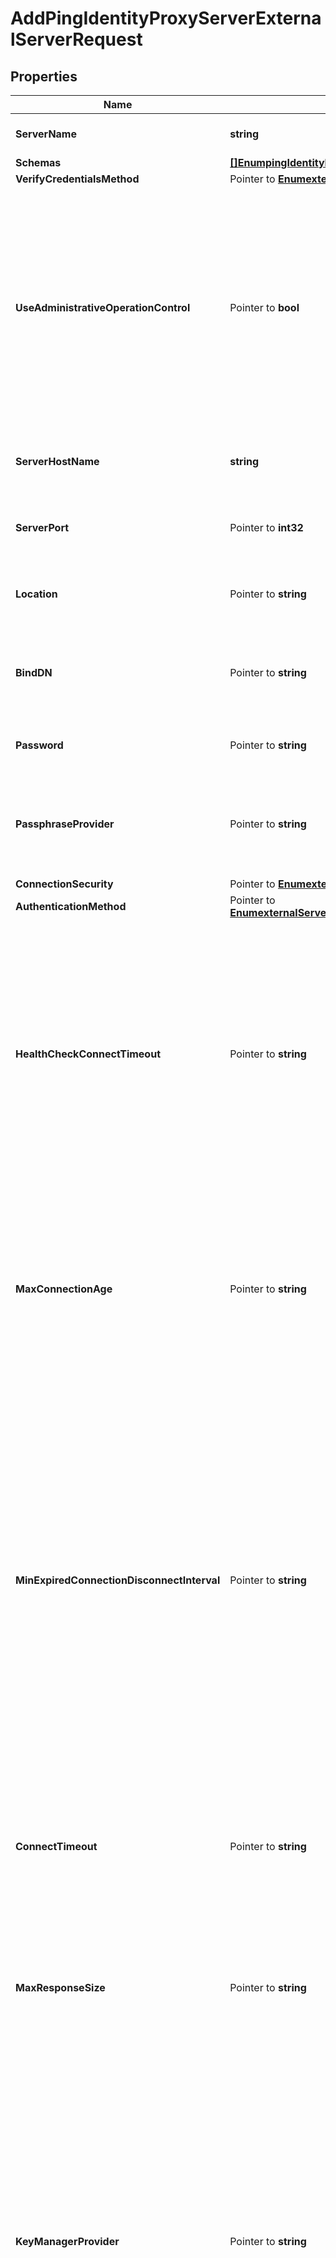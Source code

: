 # AddPingIdentityProxyServerExternalServerRequest

## Properties

Name | Type | Description | Notes
------------ | ------------- | ------------- | -------------
**ServerName** | **string** | Name of the new External Server | 
**Schemas** | [**[]EnumpingIdentityProxyServerExternalServerSchemaUrn**](EnumpingIdentityProxyServerExternalServerSchemaUrn.md) |  | 
**VerifyCredentialsMethod** | Pointer to [**EnumexternalServerVerifyCredentialsMethodProp**](EnumexternalServerVerifyCredentialsMethodProp.md) |  | [optional] 
**UseAdministrativeOperationControl** | Pointer to **bool** | Indicates whether to include the administrative operation request control in requests sent to this server which are intended for administrative operations (e.g., health checking) rather than requests directly from clients. | [optional] 
**ServerHostName** | **string** | The host name or IP address of the target LDAP server. | 
**ServerPort** | Pointer to **int32** | The port number on which the server listens for requests. | [optional] 
**Location** | Pointer to **string** | Specifies the location for the LDAP External Server. | [optional] 
**BindDN** | Pointer to **string** | The DN to use to bind to the target LDAP server if simple authentication is required. | [optional] 
**Password** | Pointer to **string** | The login password for the specified user. | [optional] 
**PassphraseProvider** | Pointer to **string** | The passphrase provider to use to obtain the login password for the specified user. | [optional] 
**ConnectionSecurity** | Pointer to [**EnumexternalServerConnectionSecurityProp**](EnumexternalServerConnectionSecurityProp.md) |  | [optional] 
**AuthenticationMethod** | Pointer to [**EnumexternalServerPingIdentityProxyServerAuthenticationMethodProp**](EnumexternalServerPingIdentityProxyServerAuthenticationMethodProp.md) |  | [optional] 
**HealthCheckConnectTimeout** | Pointer to **string** | Specifies the maximum length of time to wait for a connection to be established for the purpose of performing a health check. If the connection cannot be established within this length of time, the server will be classified as unavailable. | [optional] 
**MaxConnectionAge** | Pointer to **string** | Specifies the maximum length of time that connections to this server should be allowed to remain established before being closed and replaced with newly-established connections. | [optional] 
**MinExpiredConnectionDisconnectInterval** | Pointer to **string** | Specifies the minimum length of time that should pass between connection closures as a result of the connections being established for longer than the maximum connection age. This may help avoid cases in which a large number of connections are closed and re-established in a short period of time because of the maximum connection age. | [optional] 
**ConnectTimeout** | Pointer to **string** | Specifies the maximum length of time to wait for a connection to be established before giving up and considering the server unavailable. | [optional] 
**MaxResponseSize** | Pointer to **string** | Specifies the maximum response size that should be supported for messages received from the LDAP external server. | [optional] 
**KeyManagerProvider** | Pointer to **string** | The key manager provider to use if SSL or StartTLS is to be used for connection-level security. When specifying a value for this property (except when using the Null key manager provider) you must ensure that the external server trusts this server&#39;s public certificate by adding this server&#39;s public certificate to the external server&#39;s trust store. | [optional] 
**TrustManagerProvider** | Pointer to **string** | The trust manager provider to use if SSL or StartTLS is to be used for connection-level security. | [optional] 
**InitialConnections** | Pointer to **int32** | The number of connections to initially establish to the LDAP external server. A value of zero indicates that the number of connections should be dynamically based on the number of available worker threads. This will be ignored when using a thread-local connection pool. | [optional] 
**MaxConnections** | Pointer to **int32** | The maximum number of concurrent connections to maintain for the LDAP external server. A value of zero indicates that the number of connections should be dynamically based on the number of available worker threads. This will be ignored when using a thread-local connection pool. | [optional] 
**DefunctConnectionResultCode** | Pointer to [**[]EnumexternalServerDefunctConnectionResultCodeProp**](EnumexternalServerDefunctConnectionResultCodeProp.md) | Specifies the operation result code values that should cause the associated connection should be considered defunct. If an operation fails with one of these result codes, then it will be terminated and an attempt will be made to establish a new connection in its place. | [optional] 
**AbandonOnTimeout** | Pointer to **bool** | Indicates whether to send an abandon request for an operation for which a response timeout is encountered. A request which has timed out on one server may be retried on another server regardless of whether an abandon request is sent, but if the initial attempt is not abandoned then a long-running operation may unnecessarily continue to consume processing resources on the initial server. | [optional] 
**Description** | Pointer to **string** | A description for this External Server | [optional] 

## Methods

### NewAddPingIdentityProxyServerExternalServerRequest

`func NewAddPingIdentityProxyServerExternalServerRequest(serverName string, schemas []EnumpingIdentityProxyServerExternalServerSchemaUrn, serverHostName string, ) *AddPingIdentityProxyServerExternalServerRequest`

NewAddPingIdentityProxyServerExternalServerRequest instantiates a new AddPingIdentityProxyServerExternalServerRequest object
This constructor will assign default values to properties that have it defined,
and makes sure properties required by API are set, but the set of arguments
will change when the set of required properties is changed

### NewAddPingIdentityProxyServerExternalServerRequestWithDefaults

`func NewAddPingIdentityProxyServerExternalServerRequestWithDefaults() *AddPingIdentityProxyServerExternalServerRequest`

NewAddPingIdentityProxyServerExternalServerRequestWithDefaults instantiates a new AddPingIdentityProxyServerExternalServerRequest object
This constructor will only assign default values to properties that have it defined,
but it doesn't guarantee that properties required by API are set

### GetServerName

`func (o *AddPingIdentityProxyServerExternalServerRequest) GetServerName() string`

GetServerName returns the ServerName field if non-nil, zero value otherwise.

### GetServerNameOk

`func (o *AddPingIdentityProxyServerExternalServerRequest) GetServerNameOk() (*string, bool)`

GetServerNameOk returns a tuple with the ServerName field if it's non-nil, zero value otherwise
and a boolean to check if the value has been set.

### SetServerName

`func (o *AddPingIdentityProxyServerExternalServerRequest) SetServerName(v string)`

SetServerName sets ServerName field to given value.


### GetSchemas

`func (o *AddPingIdentityProxyServerExternalServerRequest) GetSchemas() []EnumpingIdentityProxyServerExternalServerSchemaUrn`

GetSchemas returns the Schemas field if non-nil, zero value otherwise.

### GetSchemasOk

`func (o *AddPingIdentityProxyServerExternalServerRequest) GetSchemasOk() (*[]EnumpingIdentityProxyServerExternalServerSchemaUrn, bool)`

GetSchemasOk returns a tuple with the Schemas field if it's non-nil, zero value otherwise
and a boolean to check if the value has been set.

### SetSchemas

`func (o *AddPingIdentityProxyServerExternalServerRequest) SetSchemas(v []EnumpingIdentityProxyServerExternalServerSchemaUrn)`

SetSchemas sets Schemas field to given value.


### GetVerifyCredentialsMethod

`func (o *AddPingIdentityProxyServerExternalServerRequest) GetVerifyCredentialsMethod() EnumexternalServerVerifyCredentialsMethodProp`

GetVerifyCredentialsMethod returns the VerifyCredentialsMethod field if non-nil, zero value otherwise.

### GetVerifyCredentialsMethodOk

`func (o *AddPingIdentityProxyServerExternalServerRequest) GetVerifyCredentialsMethodOk() (*EnumexternalServerVerifyCredentialsMethodProp, bool)`

GetVerifyCredentialsMethodOk returns a tuple with the VerifyCredentialsMethod field if it's non-nil, zero value otherwise
and a boolean to check if the value has been set.

### SetVerifyCredentialsMethod

`func (o *AddPingIdentityProxyServerExternalServerRequest) SetVerifyCredentialsMethod(v EnumexternalServerVerifyCredentialsMethodProp)`

SetVerifyCredentialsMethod sets VerifyCredentialsMethod field to given value.

### HasVerifyCredentialsMethod

`func (o *AddPingIdentityProxyServerExternalServerRequest) HasVerifyCredentialsMethod() bool`

HasVerifyCredentialsMethod returns a boolean if a field has been set.

### GetUseAdministrativeOperationControl

`func (o *AddPingIdentityProxyServerExternalServerRequest) GetUseAdministrativeOperationControl() bool`

GetUseAdministrativeOperationControl returns the UseAdministrativeOperationControl field if non-nil, zero value otherwise.

### GetUseAdministrativeOperationControlOk

`func (o *AddPingIdentityProxyServerExternalServerRequest) GetUseAdministrativeOperationControlOk() (*bool, bool)`

GetUseAdministrativeOperationControlOk returns a tuple with the UseAdministrativeOperationControl field if it's non-nil, zero value otherwise
and a boolean to check if the value has been set.

### SetUseAdministrativeOperationControl

`func (o *AddPingIdentityProxyServerExternalServerRequest) SetUseAdministrativeOperationControl(v bool)`

SetUseAdministrativeOperationControl sets UseAdministrativeOperationControl field to given value.

### HasUseAdministrativeOperationControl

`func (o *AddPingIdentityProxyServerExternalServerRequest) HasUseAdministrativeOperationControl() bool`

HasUseAdministrativeOperationControl returns a boolean if a field has been set.

### GetServerHostName

`func (o *AddPingIdentityProxyServerExternalServerRequest) GetServerHostName() string`

GetServerHostName returns the ServerHostName field if non-nil, zero value otherwise.

### GetServerHostNameOk

`func (o *AddPingIdentityProxyServerExternalServerRequest) GetServerHostNameOk() (*string, bool)`

GetServerHostNameOk returns a tuple with the ServerHostName field if it's non-nil, zero value otherwise
and a boolean to check if the value has been set.

### SetServerHostName

`func (o *AddPingIdentityProxyServerExternalServerRequest) SetServerHostName(v string)`

SetServerHostName sets ServerHostName field to given value.


### GetServerPort

`func (o *AddPingIdentityProxyServerExternalServerRequest) GetServerPort() int32`

GetServerPort returns the ServerPort field if non-nil, zero value otherwise.

### GetServerPortOk

`func (o *AddPingIdentityProxyServerExternalServerRequest) GetServerPortOk() (*int32, bool)`

GetServerPortOk returns a tuple with the ServerPort field if it's non-nil, zero value otherwise
and a boolean to check if the value has been set.

### SetServerPort

`func (o *AddPingIdentityProxyServerExternalServerRequest) SetServerPort(v int32)`

SetServerPort sets ServerPort field to given value.

### HasServerPort

`func (o *AddPingIdentityProxyServerExternalServerRequest) HasServerPort() bool`

HasServerPort returns a boolean if a field has been set.

### GetLocation

`func (o *AddPingIdentityProxyServerExternalServerRequest) GetLocation() string`

GetLocation returns the Location field if non-nil, zero value otherwise.

### GetLocationOk

`func (o *AddPingIdentityProxyServerExternalServerRequest) GetLocationOk() (*string, bool)`

GetLocationOk returns a tuple with the Location field if it's non-nil, zero value otherwise
and a boolean to check if the value has been set.

### SetLocation

`func (o *AddPingIdentityProxyServerExternalServerRequest) SetLocation(v string)`

SetLocation sets Location field to given value.

### HasLocation

`func (o *AddPingIdentityProxyServerExternalServerRequest) HasLocation() bool`

HasLocation returns a boolean if a field has been set.

### GetBindDN

`func (o *AddPingIdentityProxyServerExternalServerRequest) GetBindDN() string`

GetBindDN returns the BindDN field if non-nil, zero value otherwise.

### GetBindDNOk

`func (o *AddPingIdentityProxyServerExternalServerRequest) GetBindDNOk() (*string, bool)`

GetBindDNOk returns a tuple with the BindDN field if it's non-nil, zero value otherwise
and a boolean to check if the value has been set.

### SetBindDN

`func (o *AddPingIdentityProxyServerExternalServerRequest) SetBindDN(v string)`

SetBindDN sets BindDN field to given value.

### HasBindDN

`func (o *AddPingIdentityProxyServerExternalServerRequest) HasBindDN() bool`

HasBindDN returns a boolean if a field has been set.

### GetPassword

`func (o *AddPingIdentityProxyServerExternalServerRequest) GetPassword() string`

GetPassword returns the Password field if non-nil, zero value otherwise.

### GetPasswordOk

`func (o *AddPingIdentityProxyServerExternalServerRequest) GetPasswordOk() (*string, bool)`

GetPasswordOk returns a tuple with the Password field if it's non-nil, zero value otherwise
and a boolean to check if the value has been set.

### SetPassword

`func (o *AddPingIdentityProxyServerExternalServerRequest) SetPassword(v string)`

SetPassword sets Password field to given value.

### HasPassword

`func (o *AddPingIdentityProxyServerExternalServerRequest) HasPassword() bool`

HasPassword returns a boolean if a field has been set.

### GetPassphraseProvider

`func (o *AddPingIdentityProxyServerExternalServerRequest) GetPassphraseProvider() string`

GetPassphraseProvider returns the PassphraseProvider field if non-nil, zero value otherwise.

### GetPassphraseProviderOk

`func (o *AddPingIdentityProxyServerExternalServerRequest) GetPassphraseProviderOk() (*string, bool)`

GetPassphraseProviderOk returns a tuple with the PassphraseProvider field if it's non-nil, zero value otherwise
and a boolean to check if the value has been set.

### SetPassphraseProvider

`func (o *AddPingIdentityProxyServerExternalServerRequest) SetPassphraseProvider(v string)`

SetPassphraseProvider sets PassphraseProvider field to given value.

### HasPassphraseProvider

`func (o *AddPingIdentityProxyServerExternalServerRequest) HasPassphraseProvider() bool`

HasPassphraseProvider returns a boolean if a field has been set.

### GetConnectionSecurity

`func (o *AddPingIdentityProxyServerExternalServerRequest) GetConnectionSecurity() EnumexternalServerConnectionSecurityProp`

GetConnectionSecurity returns the ConnectionSecurity field if non-nil, zero value otherwise.

### GetConnectionSecurityOk

`func (o *AddPingIdentityProxyServerExternalServerRequest) GetConnectionSecurityOk() (*EnumexternalServerConnectionSecurityProp, bool)`

GetConnectionSecurityOk returns a tuple with the ConnectionSecurity field if it's non-nil, zero value otherwise
and a boolean to check if the value has been set.

### SetConnectionSecurity

`func (o *AddPingIdentityProxyServerExternalServerRequest) SetConnectionSecurity(v EnumexternalServerConnectionSecurityProp)`

SetConnectionSecurity sets ConnectionSecurity field to given value.

### HasConnectionSecurity

`func (o *AddPingIdentityProxyServerExternalServerRequest) HasConnectionSecurity() bool`

HasConnectionSecurity returns a boolean if a field has been set.

### GetAuthenticationMethod

`func (o *AddPingIdentityProxyServerExternalServerRequest) GetAuthenticationMethod() EnumexternalServerPingIdentityProxyServerAuthenticationMethodProp`

GetAuthenticationMethod returns the AuthenticationMethod field if non-nil, zero value otherwise.

### GetAuthenticationMethodOk

`func (o *AddPingIdentityProxyServerExternalServerRequest) GetAuthenticationMethodOk() (*EnumexternalServerPingIdentityProxyServerAuthenticationMethodProp, bool)`

GetAuthenticationMethodOk returns a tuple with the AuthenticationMethod field if it's non-nil, zero value otherwise
and a boolean to check if the value has been set.

### SetAuthenticationMethod

`func (o *AddPingIdentityProxyServerExternalServerRequest) SetAuthenticationMethod(v EnumexternalServerPingIdentityProxyServerAuthenticationMethodProp)`

SetAuthenticationMethod sets AuthenticationMethod field to given value.

### HasAuthenticationMethod

`func (o *AddPingIdentityProxyServerExternalServerRequest) HasAuthenticationMethod() bool`

HasAuthenticationMethod returns a boolean if a field has been set.

### GetHealthCheckConnectTimeout

`func (o *AddPingIdentityProxyServerExternalServerRequest) GetHealthCheckConnectTimeout() string`

GetHealthCheckConnectTimeout returns the HealthCheckConnectTimeout field if non-nil, zero value otherwise.

### GetHealthCheckConnectTimeoutOk

`func (o *AddPingIdentityProxyServerExternalServerRequest) GetHealthCheckConnectTimeoutOk() (*string, bool)`

GetHealthCheckConnectTimeoutOk returns a tuple with the HealthCheckConnectTimeout field if it's non-nil, zero value otherwise
and a boolean to check if the value has been set.

### SetHealthCheckConnectTimeout

`func (o *AddPingIdentityProxyServerExternalServerRequest) SetHealthCheckConnectTimeout(v string)`

SetHealthCheckConnectTimeout sets HealthCheckConnectTimeout field to given value.

### HasHealthCheckConnectTimeout

`func (o *AddPingIdentityProxyServerExternalServerRequest) HasHealthCheckConnectTimeout() bool`

HasHealthCheckConnectTimeout returns a boolean if a field has been set.

### GetMaxConnectionAge

`func (o *AddPingIdentityProxyServerExternalServerRequest) GetMaxConnectionAge() string`

GetMaxConnectionAge returns the MaxConnectionAge field if non-nil, zero value otherwise.

### GetMaxConnectionAgeOk

`func (o *AddPingIdentityProxyServerExternalServerRequest) GetMaxConnectionAgeOk() (*string, bool)`

GetMaxConnectionAgeOk returns a tuple with the MaxConnectionAge field if it's non-nil, zero value otherwise
and a boolean to check if the value has been set.

### SetMaxConnectionAge

`func (o *AddPingIdentityProxyServerExternalServerRequest) SetMaxConnectionAge(v string)`

SetMaxConnectionAge sets MaxConnectionAge field to given value.

### HasMaxConnectionAge

`func (o *AddPingIdentityProxyServerExternalServerRequest) HasMaxConnectionAge() bool`

HasMaxConnectionAge returns a boolean if a field has been set.

### GetMinExpiredConnectionDisconnectInterval

`func (o *AddPingIdentityProxyServerExternalServerRequest) GetMinExpiredConnectionDisconnectInterval() string`

GetMinExpiredConnectionDisconnectInterval returns the MinExpiredConnectionDisconnectInterval field if non-nil, zero value otherwise.

### GetMinExpiredConnectionDisconnectIntervalOk

`func (o *AddPingIdentityProxyServerExternalServerRequest) GetMinExpiredConnectionDisconnectIntervalOk() (*string, bool)`

GetMinExpiredConnectionDisconnectIntervalOk returns a tuple with the MinExpiredConnectionDisconnectInterval field if it's non-nil, zero value otherwise
and a boolean to check if the value has been set.

### SetMinExpiredConnectionDisconnectInterval

`func (o *AddPingIdentityProxyServerExternalServerRequest) SetMinExpiredConnectionDisconnectInterval(v string)`

SetMinExpiredConnectionDisconnectInterval sets MinExpiredConnectionDisconnectInterval field to given value.

### HasMinExpiredConnectionDisconnectInterval

`func (o *AddPingIdentityProxyServerExternalServerRequest) HasMinExpiredConnectionDisconnectInterval() bool`

HasMinExpiredConnectionDisconnectInterval returns a boolean if a field has been set.

### GetConnectTimeout

`func (o *AddPingIdentityProxyServerExternalServerRequest) GetConnectTimeout() string`

GetConnectTimeout returns the ConnectTimeout field if non-nil, zero value otherwise.

### GetConnectTimeoutOk

`func (o *AddPingIdentityProxyServerExternalServerRequest) GetConnectTimeoutOk() (*string, bool)`

GetConnectTimeoutOk returns a tuple with the ConnectTimeout field if it's non-nil, zero value otherwise
and a boolean to check if the value has been set.

### SetConnectTimeout

`func (o *AddPingIdentityProxyServerExternalServerRequest) SetConnectTimeout(v string)`

SetConnectTimeout sets ConnectTimeout field to given value.

### HasConnectTimeout

`func (o *AddPingIdentityProxyServerExternalServerRequest) HasConnectTimeout() bool`

HasConnectTimeout returns a boolean if a field has been set.

### GetMaxResponseSize

`func (o *AddPingIdentityProxyServerExternalServerRequest) GetMaxResponseSize() string`

GetMaxResponseSize returns the MaxResponseSize field if non-nil, zero value otherwise.

### GetMaxResponseSizeOk

`func (o *AddPingIdentityProxyServerExternalServerRequest) GetMaxResponseSizeOk() (*string, bool)`

GetMaxResponseSizeOk returns a tuple with the MaxResponseSize field if it's non-nil, zero value otherwise
and a boolean to check if the value has been set.

### SetMaxResponseSize

`func (o *AddPingIdentityProxyServerExternalServerRequest) SetMaxResponseSize(v string)`

SetMaxResponseSize sets MaxResponseSize field to given value.

### HasMaxResponseSize

`func (o *AddPingIdentityProxyServerExternalServerRequest) HasMaxResponseSize() bool`

HasMaxResponseSize returns a boolean if a field has been set.

### GetKeyManagerProvider

`func (o *AddPingIdentityProxyServerExternalServerRequest) GetKeyManagerProvider() string`

GetKeyManagerProvider returns the KeyManagerProvider field if non-nil, zero value otherwise.

### GetKeyManagerProviderOk

`func (o *AddPingIdentityProxyServerExternalServerRequest) GetKeyManagerProviderOk() (*string, bool)`

GetKeyManagerProviderOk returns a tuple with the KeyManagerProvider field if it's non-nil, zero value otherwise
and a boolean to check if the value has been set.

### SetKeyManagerProvider

`func (o *AddPingIdentityProxyServerExternalServerRequest) SetKeyManagerProvider(v string)`

SetKeyManagerProvider sets KeyManagerProvider field to given value.

### HasKeyManagerProvider

`func (o *AddPingIdentityProxyServerExternalServerRequest) HasKeyManagerProvider() bool`

HasKeyManagerProvider returns a boolean if a field has been set.

### GetTrustManagerProvider

`func (o *AddPingIdentityProxyServerExternalServerRequest) GetTrustManagerProvider() string`

GetTrustManagerProvider returns the TrustManagerProvider field if non-nil, zero value otherwise.

### GetTrustManagerProviderOk

`func (o *AddPingIdentityProxyServerExternalServerRequest) GetTrustManagerProviderOk() (*string, bool)`

GetTrustManagerProviderOk returns a tuple with the TrustManagerProvider field if it's non-nil, zero value otherwise
and a boolean to check if the value has been set.

### SetTrustManagerProvider

`func (o *AddPingIdentityProxyServerExternalServerRequest) SetTrustManagerProvider(v string)`

SetTrustManagerProvider sets TrustManagerProvider field to given value.

### HasTrustManagerProvider

`func (o *AddPingIdentityProxyServerExternalServerRequest) HasTrustManagerProvider() bool`

HasTrustManagerProvider returns a boolean if a field has been set.

### GetInitialConnections

`func (o *AddPingIdentityProxyServerExternalServerRequest) GetInitialConnections() int32`

GetInitialConnections returns the InitialConnections field if non-nil, zero value otherwise.

### GetInitialConnectionsOk

`func (o *AddPingIdentityProxyServerExternalServerRequest) GetInitialConnectionsOk() (*int32, bool)`

GetInitialConnectionsOk returns a tuple with the InitialConnections field if it's non-nil, zero value otherwise
and a boolean to check if the value has been set.

### SetInitialConnections

`func (o *AddPingIdentityProxyServerExternalServerRequest) SetInitialConnections(v int32)`

SetInitialConnections sets InitialConnections field to given value.

### HasInitialConnections

`func (o *AddPingIdentityProxyServerExternalServerRequest) HasInitialConnections() bool`

HasInitialConnections returns a boolean if a field has been set.

### GetMaxConnections

`func (o *AddPingIdentityProxyServerExternalServerRequest) GetMaxConnections() int32`

GetMaxConnections returns the MaxConnections field if non-nil, zero value otherwise.

### GetMaxConnectionsOk

`func (o *AddPingIdentityProxyServerExternalServerRequest) GetMaxConnectionsOk() (*int32, bool)`

GetMaxConnectionsOk returns a tuple with the MaxConnections field if it's non-nil, zero value otherwise
and a boolean to check if the value has been set.

### SetMaxConnections

`func (o *AddPingIdentityProxyServerExternalServerRequest) SetMaxConnections(v int32)`

SetMaxConnections sets MaxConnections field to given value.

### HasMaxConnections

`func (o *AddPingIdentityProxyServerExternalServerRequest) HasMaxConnections() bool`

HasMaxConnections returns a boolean if a field has been set.

### GetDefunctConnectionResultCode

`func (o *AddPingIdentityProxyServerExternalServerRequest) GetDefunctConnectionResultCode() []EnumexternalServerDefunctConnectionResultCodeProp`

GetDefunctConnectionResultCode returns the DefunctConnectionResultCode field if non-nil, zero value otherwise.

### GetDefunctConnectionResultCodeOk

`func (o *AddPingIdentityProxyServerExternalServerRequest) GetDefunctConnectionResultCodeOk() (*[]EnumexternalServerDefunctConnectionResultCodeProp, bool)`

GetDefunctConnectionResultCodeOk returns a tuple with the DefunctConnectionResultCode field if it's non-nil, zero value otherwise
and a boolean to check if the value has been set.

### SetDefunctConnectionResultCode

`func (o *AddPingIdentityProxyServerExternalServerRequest) SetDefunctConnectionResultCode(v []EnumexternalServerDefunctConnectionResultCodeProp)`

SetDefunctConnectionResultCode sets DefunctConnectionResultCode field to given value.

### HasDefunctConnectionResultCode

`func (o *AddPingIdentityProxyServerExternalServerRequest) HasDefunctConnectionResultCode() bool`

HasDefunctConnectionResultCode returns a boolean if a field has been set.

### GetAbandonOnTimeout

`func (o *AddPingIdentityProxyServerExternalServerRequest) GetAbandonOnTimeout() bool`

GetAbandonOnTimeout returns the AbandonOnTimeout field if non-nil, zero value otherwise.

### GetAbandonOnTimeoutOk

`func (o *AddPingIdentityProxyServerExternalServerRequest) GetAbandonOnTimeoutOk() (*bool, bool)`

GetAbandonOnTimeoutOk returns a tuple with the AbandonOnTimeout field if it's non-nil, zero value otherwise
and a boolean to check if the value has been set.

### SetAbandonOnTimeout

`func (o *AddPingIdentityProxyServerExternalServerRequest) SetAbandonOnTimeout(v bool)`

SetAbandonOnTimeout sets AbandonOnTimeout field to given value.

### HasAbandonOnTimeout

`func (o *AddPingIdentityProxyServerExternalServerRequest) HasAbandonOnTimeout() bool`

HasAbandonOnTimeout returns a boolean if a field has been set.

### GetDescription

`func (o *AddPingIdentityProxyServerExternalServerRequest) GetDescription() string`

GetDescription returns the Description field if non-nil, zero value otherwise.

### GetDescriptionOk

`func (o *AddPingIdentityProxyServerExternalServerRequest) GetDescriptionOk() (*string, bool)`

GetDescriptionOk returns a tuple with the Description field if it's non-nil, zero value otherwise
and a boolean to check if the value has been set.

### SetDescription

`func (o *AddPingIdentityProxyServerExternalServerRequest) SetDescription(v string)`

SetDescription sets Description field to given value.

### HasDescription

`func (o *AddPingIdentityProxyServerExternalServerRequest) HasDescription() bool`

HasDescription returns a boolean if a field has been set.


[[Back to Model list]](../README.md#documentation-for-models) [[Back to API list]](../README.md#documentation-for-api-endpoints) [[Back to README]](../README.md)


